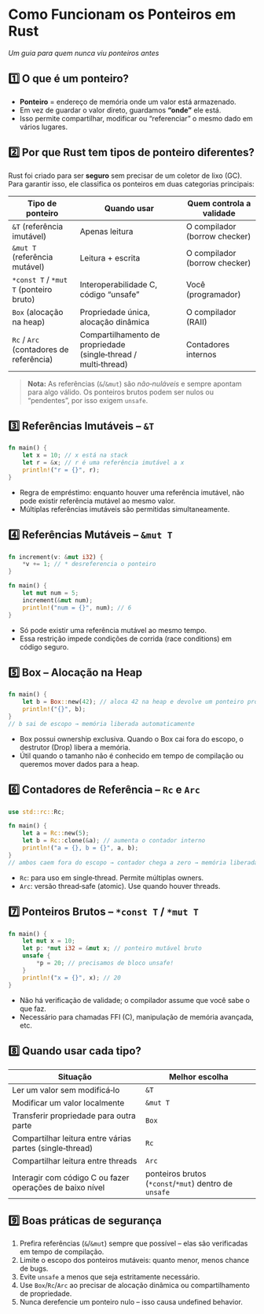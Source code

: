 # Como Funcionam os Ponteiros em Rust
*Um guia para quem nunca viu ponteiros antes*

## 1️⃣ O que é um ponteiro?
- **Ponteiro** = endereço de memória onde um valor está armazenado.
- Em vez de guardar o valor direto, guardamos **“onde”** ele está.
- Isso permite compartilhar, modificar ou “referenciar” o mesmo dado em vários lugares.

## 2️⃣ Por que Rust tem tipos de ponteiro diferentes?
Rust foi criado para ser **seguro** sem precisar de um coletor de lixo (GC). Para garantir isso, ele classifica os ponteiros em duas categorias principais:

| Tipo de ponteiro | Quando usar | Quem controla a validade |
|--------------------------------------|------------------------------------------|---------------------------|
| `&T` (referência imutável) | Apenas leitura | O compilador (borrow checker) |
| `&mut T` (referência mutável) | Leitura + escrita | O compilador (borrow checker) |
| `*const T` / `*mut T` (ponteiro bruto) | Interoperabilidade C, código “unsafe” | Você (programador) |
| `Box` (alocação na heap) | Propriedade única, alocação dinâmica | O compilador (RAII) |
| `Rc` / `Arc` (contadores de referência) | Compartilhamento de propriedade (single‑thread / multi‑thread) | Contadores internos |

> **Nota:** As referências (`&`/`&mut`) são *não‑nuláveis* e sempre apontam para algo válido. Os ponteiros brutos podem ser nulos ou “pendentes”, por isso exigem `unsafe`.

## 3️⃣ Referências Imutáveis – `&T`
```rust
fn main() {
    let x = 10; // x está na stack
    let r = &x; // r é uma referência imutável a x
    println!("r = {}", r);
}
```
* Regra de empréstimo: enquanto houver uma referência imutável, não pode existir referência mutável ao mesmo valor.
* Múltiplas referências imutáveis são permitidas simultaneamente.

## 4️⃣ Referências Mutáveis – `&mut T`
```rust
fn increment(v: &mut i32) {
    *v += 1; // * desreferencia o ponteiro
}

fn main() {
    let mut num = 5;
    increment(&mut num);
    println!("num = {}", num); // 6
}
```
* Só pode existir uma referência mutável ao mesmo tempo.
* Essa restrição impede condições de corrida (race conditions) em código seguro.

## 5️⃣ Box – Alocação na Heap
```rust
fn main() {
    let b = Box::new(42); // aloca 42 na heap e devolve um ponteiro proprietário
    println!("{}", b);
}
// b sai de escopo → memória liberada automaticamente
```
* Box possui ownership exclusiva. Quando o Box cai fora do escopo, o destrutor (Drop) libera a memória.
* Útil quando o tamanho não é conhecido em tempo de compilação ou queremos mover dados para a heap.

## 6️⃣ Contadores de Referência – `Rc` e `Arc`
```rust
use std::rc::Rc;

fn main() {
    let a = Rc::new(5);
    let b = Rc::clone(&a); // aumenta o contador interno
    println!("a = {}, b = {}", a, b);
}
// ambos caem fora do escopo → contador chega a zero → memória liberada
```
* `Rc`: para uso em single‑thread. Permite múltiplas owners.
* `Arc`: versão thread‑safe (atomic). Use quando houver threads.

## 7️⃣ Ponteiros Brutos – `*const T` / `*mut T`
```rust
fn main() {
    let mut x = 10;
    let p: *mut i32 = &mut x; // ponteiro mutável bruto
    unsafe {
        *p = 20; // precisamos de bloco unsafe!
    }
    println!("x = {}", x); // 20
}
```
* Não há verificação de validade; o compilador assume que você sabe o que faz.
* Necessário para chamadas FFI (C), manipulação de memória avançada, etc.

## 8️⃣ Quando usar cada tipo?
| Situação | Melhor escolha |
|--------------------------------------|------------------------------------------|
| Ler um valor sem modificá‑lo | `&T` |
| Modificar um valor localmente | `&mut T` |
| Transferir propriedade para outra parte | `Box` |
| Compartilhar leitura entre várias partes (single‑thread) | `Rc` |
| Compartilhar leitura entre threads | `Arc` |
| Interagir com código C ou fazer operações de baixo nível | ponteiros brutos (`*const`/`*mut`) dentro de `unsafe` |

## 9️⃣ Boas práticas de segurança
1. Prefira referências (`&`/`&mut`) sempre que possível – elas são verificadas em tempo de compilação.
2. Limite o escopo dos ponteiros mutáveis: quanto menor, menos chance de bugs.
3. Evite `unsafe` a menos que seja estritamente necessário.
4. Use `Box`/`Rc`/`Arc` ao precisar de alocação dinâmica ou compartilhamento de propriedade.
5. Nunca derefencie um ponteiro nulo – isso causa undefined behavior.
